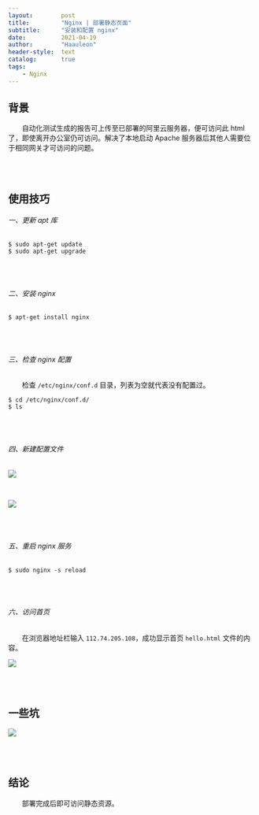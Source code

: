 ```yaml
---
layout:        post
title:         "Nginx | 部署静态页面"
subtitle:      "安装和配置 nginx"
date:          2021-04-19
author:        "Haauleon"
header-style:  text
catalog:       true
tags:
    - Nginx
---
```


## 背景
&emsp;&emsp;自动化测试生成的报告可上传至已部署的阿里云服务器，便可访问此 html 了，即使离开办公室仍可访问。解决了本地启动 Apache 服务器后其他人需要位于相同网关才可访问的问题。

<br><br>

## 使用技巧
###### 一、更新 apt 库
```
$ sudo apt-get update
$ sudo apt-get upgrade
```

<br><br>

###### 二、安装 nginx
```
$ apt-get install nginx
```

<br><br>

###### 三、检查 nginx 配置
&emsp;&emsp;检查 `/etc/nginx/conf.d` 目录，列表为空就代表没有配置过。    

```
$ cd /etc/nginx/conf.d/
$ ls 
```

<br><br>

###### 四、新建配置文件
![](\haauleon\img\in-post\post-other\2021-04-20-nginx-server-3.jpg)

<br>

![](\haauleon\img\in-post\post-nginx\2021-04-20-nginx-server-1.jpg)

<br><br>

###### 五、重启 nginx 服务
```
$ sudo nginx -s reload
```

<br><br>

###### 六、访问首页
&emsp;&emsp;在浏览器地址栏输入 `112.74.205.108`，成功显示首页 `hello.html` 文件的内容。     

![](\haauleon\img\in-post\post-nginx\2021-04-20-nginx-server-2.jpg)

<br><br>

## 一些坑
![](\haauleon\img\in-post\post-other\2021-04-20-nginx-server-4.jpg)

<br><br>

## 结论
&emsp;&emsp;部署完成后即可访问静态资源。